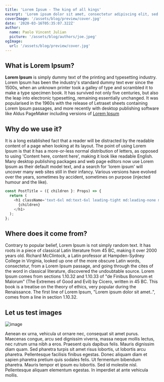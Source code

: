 ```yaml
---
title: 'Lorem Ipsum - The king of all kings'
excerpt: 'Lorem ipsum dolor sit amet, consectetur adipiscing elit, sed do eiusmod tempor incididunt ut labore et dolore magna aliqua. Praesent elementum facilisis leo vel fringilla est ullamcorper eget. At imperdiet dui accumsan sit amet nulla facilities morbi tempus.'
coverImage: '/assets/blog/preview/cover.jpg'
date: '2020-03-16T05:35:07.322Z'
author:
  name: Paolo Vincent Julian
  picture: '/assets/blog/authors/joe.jpeg'
ogImage:
  url: '/assets/blog/preview/cover.jpg'
---
```


## What is Lorem Ipsum?

**Lorem Ipsum** is simply dummy text of the printing and typesetting
industry. Lorem Ipsum has been the industry's standard dummy text
ever since the 1500s, when an unknown printer took a galley of
type and scrambled it to make a type specimen book. It has
survived not only five centuries, but also the leap into
electronic typesetting, remaining essentially unchanged. It was
popularised in the 1960s with the release of Letraset sheets
containing Lorem Ipsum passages, and more recently with desktop
publishing software like Aldus PageMaker including versions of
[Lorem Ipsum](https://www.lipsum.com/)

## Why do we use it?

It is a long established fact that a reader will be distracted by
the readable content of a page when looking at its layout. The
point of using Lorem Ipsum is that it has a more-or-less normal
distribution of letters, as opposed to using 'Content here,
content here', making it look like readable English. Many desktop
publishing packages and web page editors now use Lorem Ipsum as
their default model text, and a search for 'lorem ipsum' will
uncover many web sites still in their infancy. Various versions
have evolved over the years, sometimes by accident, sometimes on
purpose (injected humour and the like).

```js
const PostTitle = ({ children }: Props) => {
  return (
    <h1 className='text-6xl md:text-6xl leading-tight md:leading-none mb-2 md:mb-4 text-center md:text-left'>
      {children}
    </h1>
  );
};
```

## Where does it come from?

Contrary to popular belief, Lorem Ipsum is not simply random text. It has roots in a piece of classical Latin literature from 45 BC, making it over 2000 years old. Richard McClintock, a Latin professor at Hampden-Sydney College in Virginia, looked up one of the more obscure Latin words, consectetur, from a Lorem Ipsum passage, and going through the cites of the word in classical literature, discovered the undoubtable source. Lorem Ipsum comes from sections 1.10.32 and 1.10.33 of "de Finibus Bonorum et Malorum" (The Extremes of Good and Evil) by Cicero, written in 45 BC. This book is a treatise on the theory of ethics, very popular during the Renaissance. The first line of Lorem Ipsum, "Lorem ipsum dolor sit amet..", comes from a line in section 1.10.32.


## Let us test images
![image](/assets/blog/dynamic-routing/cover.jpg)

Aenean ex urna, vehicula ut ornare nec, consequat sit amet purus. Maecenas congue, arcu sed dignissim viverra, massa neque mollis lectus, nec rutrum urna nibh a eros. Praesent quis dapibus felis. Mauris dignissim diam quam. Sed pharetra turpis sit amet risus lobortis, ut lobortis arcu pharetra. Pellentesque facilisis finibus egestas. Donec aliquam diam et sapien pharetra pretium quis sodales felis. Ut fermentum bibendum pharetra. Mauris tempor et ipsum eu lobortis. Sed id molestie nisl. Pellentesque aliquam elementum egestas. In imperdiet at ante vehicula mollis.
